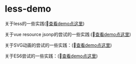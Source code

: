# less-demo

关于less的一些实践(:red_car:[查看demo点这里](https://holidaying.github.io/less-demo/index.html))

关于vue resource jsonp的尝试的一些实践:(:red_car:[查看demo点这里](https://holidaying.github.io/vue-demo/weather/index.html))

关于SVG动画的尝试的一些实践：(:apple:[查看demo点这里](https://holidaying.github.io/SVG-demo/mybox/index.html))

关于ES6尝试的一些实践：(:apple:[查看demo点这里](https://github.com/holidaying/ES6-demo))
